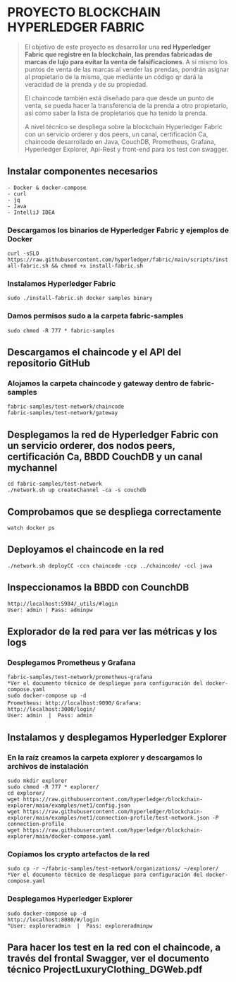 # PROYECTO BLOCKCHAIN HYPERLEDGER FABRIC
> El objetivo de este proyecto es desarrollar una **red Hyperledger Fabric que registre en la blockchain, las prendas fabricadas de marcas de lujo para evitar la venta de falsificaciones**. A si mismo los puntos de venta de las marcas al vender las prendas, pondrán asignar al propietario de la misma, que mediante un código qr dará la veracidad de la prenda y de su propiedad.    
>
> El chaincode también está diseñado para que desde un punto de venta, se pueda hacer la transferencia de la prenda a otro propietario, así como saber la lista de propietarios que ha tenido la prenda.
>
> A nivel técnico se despliega sobre la blockchain Hyperledger Fabric con un servicio orderer y dos peers, un canal, certificación Ca, chaincode desarrollado en Java, CouchDB, Prometheus, Grafana, Hyperledger Explorer, Api-Rest y front-end para los test con swagger.
## Instalar componentes necesarios ##   
```- Docker & docker-compose```   
```- curl```     
```- jq```   
```- Java```     
```- IntelliJ IDEA```    
### Descargamos los binarios de Hyperledger Fabric y ejemplos de Docker ###   
```curl -sSLO https://raw.githubusercontent.com/hyperledger/fabric/main/scripts/install-fabric.sh && chmod +x install-fabric.sh```
### Instalamos Hyperledger Fabric ###   
```sudo ./install-fabric.sh docker samples binary```   
### Damos permisos sudo a la carpeta fabric-samples ###   
```sudo chmod -R 777 * fabric-samples```  
## Descargamos el chaincode y el API del repositorio GitHub ##   
### Alojamos la carpeta chaincode y gateway dentro de fabric-samples ###  
```fabric-samples/test-network/chaincode```  
```fabric-samples/test-network/gateway```  
## Desplegamos la red de Hyperledger Fabric con un servicio orderer, dos nodos peers, certificación Ca, BBDD CouchDB y un canal mychannel ##
```cd fabric-samples/test-network```   
```./network.sh up createChannel -ca -s couchdb```  
## Comprobamos que se despliega correctamente ##
```watch docker ps```  
## Deployamos el chaincode en la red ##   
```./network.sh deployCC -ccn chaincode -ccp ../chaincode/ -ccl java```  
## Inspeccionamos la BBDD con CounchDB ##   
```http://localhost:5984/_utils/#login```  
```User: admin | Pass: adminpw```  
## Explorador de la red para ver las métricas y los logs ##   
### Desplegamos Prometheus y Grafana ###   
```fabric-samples/test-network/prometheus-grafana```   
```*Ver el documento técnico de despliegue para configuración del docker-compose.yaml```  
```sudo docker-compose up -d```  
```Prometheus: http://localhost:9090/``` 
```Grafana: http://localhost:3000/login/```  
```User: admin  |  Pass: admin```  
## Instalamos y desplegamos Hyperledger Explorer ##   
### En la raíz creamos la carpeta explorer y descargamos lo archivos de instalación ###   
```sudo mkdir explorer```  
```sudo chmod -R 777 * explorer/```  
```cd explorer/```  
```wget https://raw.githubusercontent.com/hyperledger/blockchain-explorer/main/examples/net1/config.json```   
```wget https://raw.githubusercontent.com/hyperledger/blockchain-explorer/main/examples/net1/connection-profile/test-network.json -P connection-profile```   
```wget https://raw.githubusercontent.com/hyperledger/blockchain-explorer/main/docker-compose.yaml```  
### Copiamos los crypto artefactos de la red ###   
```sudo cp -r ~/fabric-samples/test-network/organizations/ ~/explorer/```  
```*Ver el documento técnico de despliegue para configuración del docker-compose.yaml``` 
### Desplegamos Hyperledger Explorer ###   
```sudo docker-compose up -d```  
```http://localhost:8080/#/login```  
```"User: exploreradmin  |  Pass: exploreradminpw```   
## Para hacer los test en la red con el chaincode, a través del frontal Swagger, ver el documento técnico ProjectLuxuryClothing_DGWeb.pdf ##   




